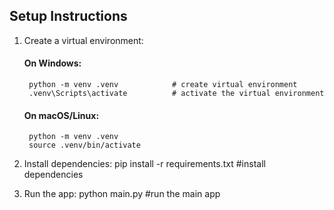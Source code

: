 ## Setup Instructions

1. Create a virtual environment:
    #### On Windows:
        python -m venv .venv            # create virtual environment
        .venv\Scripts\activate          # activate the virtual environment
    #### On macOS/Linux:
        python -m venv .venv
        source .venv/bin/activate          
                               
2. Install dependencies:
        pip install -r requirements.txt  #install dependencies
      
3. Run the app:
        python main.py  #run the main app               